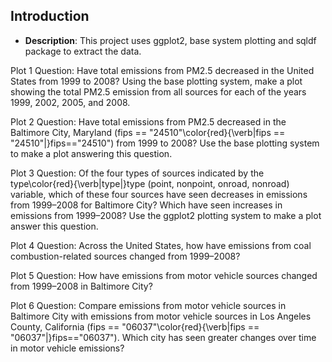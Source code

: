 ## Introduction

* <b>Description</b>:
This project uses ggplot2, base system plotting and sqldf package to extract the data.

Plot 1 Question:
   Have total emissions from PM2.5 decreased in the United States from 1999 to 2008? Using the base plotting system, make a plot showing the total PM2.5 emission from all sources for each of the years 1999, 2002, 2005, and 2008.

Plot 2 Question:
   Have total emissions from PM2.5 decreased in the Baltimore City, Maryland (fips == "24510"\color{red}{\verb|fips == "24510"|}fips=="24510") from 1999 to 2008? Use the base plotting system to make a plot answering this question.   
   
Plot 3 Question:
   Of the four types of sources indicated by the type\color{red}{\verb|type|}type (point, nonpoint, onroad, nonroad) variable, which of these four sources have seen decreases in emissions from 1999–2008 for Baltimore City? Which have seen increases in emissions from 1999–2008? Use the ggplot2 plotting system to make a plot answer this question.

Plot 4 Question:
   Across the United States, how have emissions from coal combustion-related sources changed from 1999–2008?

Plot 5 Question:
   How have emissions from motor vehicle sources changed from 1999–2008 in Baltimore City? 

Plot 6 Question:
   Compare emissions from motor vehicle sources in Baltimore City with emissions from motor vehicle sources in Los Angeles County, California (fips == "06037"\color{red}{\verb|fips == "06037"|}fips=="06037"). Which city has seen greater changes over time in motor vehicle emissions?
